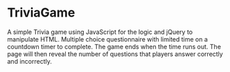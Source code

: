 # TriviaGame


A simple Trivia game using JavaScript for the logic and jQuery to manipulate HTML. 
Multiple choice questionnaire with limited time on a countdown timer to complete. The game ends when the time runs out. 
The page will then reveal the number of questions that players answer correctly and incorrectly.
